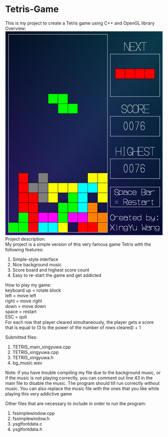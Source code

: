 # Tetris-Game
This is my project to create a Tetris game using C++ and OpenGL library     
Overview:  
![alt text](https://github.com/yymmaa0000/Tetris-Game/blob/master/Intro.bmp)  
Project description:  
My project is a simple version of this very famous game Tetris with the following features:
1. Simple-style interface
2. Nice background music
3. Score board and highest score count
4. Easy to re-start the game and get addicted

How to play my game:   
keyboard up = rotate block   
left = move left   
right = move right   
down = move down   
space = restart   
ESC = quit   
For each row that player cleared simultaneously, the player gets a score that is equal to (3 to the power of the number of rows cleared) + 1   

Submitted files:
1. TETRIS_main_xingyuwa.cpp
2. TETRIS_xingyuwa.cpp
3. TETRIS_xingyuwa.h
4. bg_music.wav


Note: if you have trouble compiling my file due to the background music, or if the music is not playing correctly, you can comment out line 43 in the main file to disable the music. The program should till run correctly without music. You can also replace the music file with the ones that you like while playing this very addictive game    

Other files that are necessary to include in order to run the program:
1. fssimplewindow.cpp
2. fssimplewindow.h
3. ysglfontdata.c
4. ysglfontdata.h

